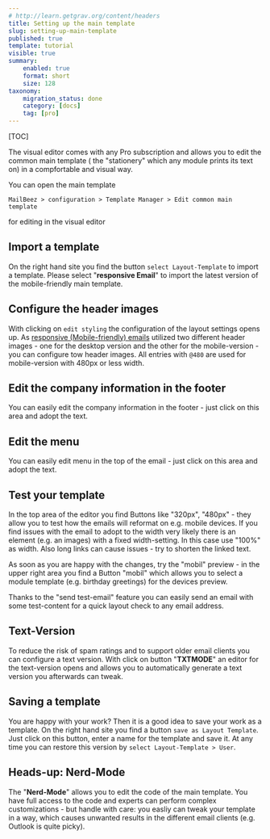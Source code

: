 ```yaml
---
# http://learn.getgrav.org/content/headers
title: Setting up the main template
slug: setting-up-main-template
published: true
template: tutorial
visible: true
summary:
    enabled: true
    format: short
    size: 128
taxonomy:
    migration_status: done
    category: [docs]
    tag: [pro]
---
```



 
[TOC]

The visual editor comes with any Pro subscription and allows you to edit the common main template ( the "stationery" which any module prints its text on) in a compfortable and visual way.


You can open the main template

`MailBeez > configuration > Template Manager > Edit common main template` 

for editing in the visual editor


## Import a template

On the right hand site you find the button `select Layout-Template` to import a template. Please select "**responsive Email**" to import the latest version of the mobile-friendly main template.

## Configure the header images

With clicking on `edit styling` the configuration of the layout settings opens up. As [responsive (Mobile-friendly) emails](/documentation/responsive-emails) utilized two different header images - one for the desktop version and the other for the mobile-version - you can configure tow header images. All entries with `@480` are used for mobile-version with 480px or less width.


## Edit the company information in the footer

You can easily edit the company information in the footer - just click on this area and adopt the text.


## Edit the menu

You can easily edit menu in the top of the email - just click on this area and adopt the text.


## Test your template

In the top area of the editor you find Buttons like "320px", "480px" - they allow you to test how the emails will reformat on e.g. mobile devices. If you find issues with the email to adopt to the width very likely there is an element (e.g. an images) with a fixed width-setting. In this case use "100%" as width. Also long links can cause issues - try to shorten the linked text.

As soon as you are happy with the changes, try the "mobil" preview - in the upper right area you find a Button "mobil" which allows you to select a module template (e.g. birthday greetings) for the devices preview.

Thanks to the "send test-email" feature you can easily send an email with some test-content for a quick layout check to any email address.
 

## Text-Version

To reduce the risk of spam ratings and to support older email clients you can configure a text version. With click on button "**TXTMODE**" an editor for the text-version opens and allows you to automatically generate a text version you afterwards can tweak.

## Saving a template

You are happy with your work? Then it is a good idea to save your work as a template. On the right hand site you find a button `save as Layout Template`. Just click on this button, enter a name for the template and save it. At any time you can restore this version by `select Layout-Template > User`.

 
## Heads-up: Nerd-Mode

The "**Nerd-Mode**" allows you to edit the code of the main template. You have full access to the code and experts can perform complex customizations - but handle with care: you easliy can tweak your template in a way, which causes unwanted results in the different email clients (e.g. Outlook is quite picky).
